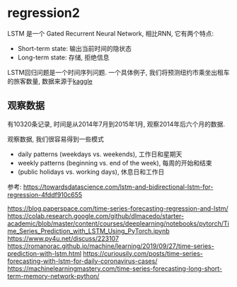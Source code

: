 # regression2



LSTM 是一个 Gated Recurrent Neural Network, 相比RNN, 它有两个特点:
- Short-term state: 输出当前时间的隐状态
- Long-term state: 存储, 拒绝信息


LSTM回归问题是一个时间序列问题. 一个具体例子, 我们将预测纽约市乘坐出租车的旅客数量, 数据来源于[kaggle](https://www.kaggle.com/gauravduttakiit/new-york-taxi)


## 观察数据
有10320条记录, 时间是从2014年7月到2015年1月, 观察2014年后六个月的数据.


观察数据, 我们很容易得到一些模式
- daily patterns (weekdays vs. weekends), 工作日和星期天
- weekly patterns (beginning vs. end of the week), 每周的开始和结束
- (public holidays vs. working days), 休息日和工作日







参考:
https://towardsdatascience.com/lstm-and-bidirectional-lstm-for-regression-4fddf910c655

https://blog.paperspace.com/time-series-forecasting-regression-and-lstm/
https://colab.research.google.com/github/dlmacedo/starter-academic/blob/master/content/courses/deeplearning/notebooks/pytorch/Time_Series_Prediction_with_LSTM_Using_PyTorch.ipynb
https://www.py4u.net/discuss/223107
https://romanorac.github.io/machine/learning/2019/09/27/time-series-prediction-with-lstm.html
https://curiousily.com/posts/time-series-forecasting-with-lstm-for-daily-coronavirus-cases/
https://machinelearningmastery.com/time-series-forecasting-long-short-term-memory-network-python/
